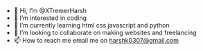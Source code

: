 - 👋 Hi, I’m @XTremerHarsh
- 👀 I’m interested in coding
- 🌱 I’m currently learning html css javascript and python
- 💞️ I’m looking to collaborate on making websites and freelancing
- 📫 How to reach me email me on harshk0307@gmail.com

<!---
XTremerHarsh/XTremerHarsh is a ✨ special ✨ repository because its `README.md` (this file) appears on your GitHub profile.
You can click the Preview link to take a look at your changes.
--->
